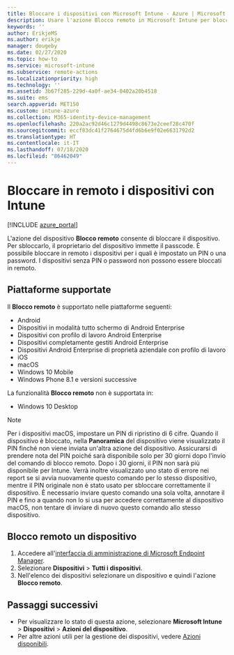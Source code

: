 ```yaml
---
title: Bloccare i dispositivi con Microsoft Intune - Azure | Microsoft Docs
description: Usare l'azione Blocco remoto in Microsoft Intune per bloccare un dispositivo protetto da PIN o password.
keywords: ''
author: ErikjeMS
ms.author: erikje
manager: dougeby
ms.date: 02/27/2020
ms.topic: how-to
ms.service: microsoft-intune
ms.subservice: remote-actions
ms.localizationpriority: high
ms.technology: ''
ms.assetid: 3b67f285-229d-4a0f-ae34-0402a20b4518
ms.suite: ems
search.appverid: MET150
ms.custom: intune-azure
ms.collection: M365-identity-device-management
ms.openlocfilehash: 220a2ac92d46c1279d4498c8673e2ceef28c470f
ms.sourcegitcommit: eccf83dc41f2764675d4fd6b6e9f02e6631792d2
ms.translationtype: HT
ms.contentlocale: it-IT
ms.lasthandoff: 07/18/2020
ms.locfileid: "86462049"
---
```

# <a name="remotely-lock-devices-with-intune"></a>Bloccare in remoto i dispositivi con Intune

[!INCLUDE [azure_portal](../includes/azure_portal.md)]

L'azione del dispositivo **Blocco remoto** consente di bloccare il dispositivo. Per sbloccarlo, il proprietario del dispositivo immette il passcode. È possibile bloccare in remoto i dispositivi per i quali è impostato un PIN o una password. I dispositivi senza PIN o password non possono essere bloccati in remoto.

## <a name="supported-platforms"></a>Piattaforme supportate

Il **Blocco remoto** è supportato nelle piattaforme seguenti:

- Android
- Dispositivi in modalità tutto schermo di Android Enterprise
- Dispositivi con profilo di lavoro Android Enterprise
- Dispositivi completamente gestiti Android Enterprise
- Dispositivi Android Enterprise di proprietà aziendale con profilo di lavoro
- iOS
- macOS
- Windows 10 Mobile
- Windows Phone 8.1 e versioni successive

La funzionalità **Blocco remoto** non è supportata in:
- Windows 10 Desktop

> [!NOTE]
> Per i dispositivi macOS, impostare un PIN di ripristino di 6 cifre. Quando il dispositivo è bloccato, nella **Panoramica** del dispositivo viene visualizzato il PIN finché non viene inviata un'altra azione del dispositivo. Assicurarsi di prendere nota del PIN poiché sarà disponibile solo per 30 giorni dopo l'invio del comando di blocco remoto. Dopo i 30 giorni, il PIN non sarà più disponibile per Intune. Verrà inoltre visualizzato uno stato di errore nei report se si avvia nuovamente questo comando per lo stesso dispositivo, mentre il PIN originale non è stato usato per sbloccare correttamente il dispositivo. È necessario inviare questo comando una sola volta, annotare il PIN e fino a quando non lo si usa per accedere correttamente al dispositivo macOS, non tentare di inviare di nuovo questo comando allo stesso dispositivo.


## <a name="remote-lock-a-device"></a>Blocco remoto un dispositivo

1. Accedere all'[interfaccia di amministrazione di Microsoft Endpoint Manager](https://go.microsoft.com/fwlink/?linkid=2109431).
3. Selezionare **Dispositivi** > **Tutti i dispositivi**.
4. Nell'elenco dei dispositivi selezionare un dispositivo e quindi l'azione **Blocco remoto**.

## <a name="next-steps"></a>Passaggi successivi

- Per visualizzare lo stato di questa azione, selezionare **Microsoft Intune** > **Dispositivi** > **Azioni del dispositivo**. 
- Per altre azioni utili per la gestione dei dispositivi, vedere [Azioni disponibili](device-management.md).
